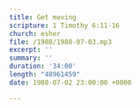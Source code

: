 ```yaml
---
title: Get moving
scripture: 1 Timothy 6:11-16
church: esher
file: /1988/1988-07-03.mp3
excerpt: ''
summary: ''
duration: '34:00'
length: "48961459"
date: 1988-07-02 23:00:00 +0000

---
```

